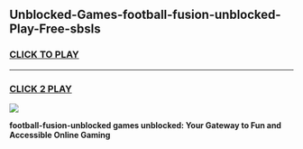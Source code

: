
## Unblocked-Games-football-fusion-unblocked-Play-Free-sbsls
<h3>
<a href="https://premium76.site?title=football-fusion-unblocked&ref=23A">CLICK TO PLAY</a></h3>
<hr>

<h3>
<a href="https://premium76.site?title=football-fusion-unblocked&ref=23A">CLICK 2 PLAY</a>
  
</h3>

<a href="https://premium76.site?title=football-fusion-unblocked&ref=23A"><img src="https://clearcache.store/games.png"></a>


**football-fusion-unblocked games unblocked: Your Gateway to Fun and Accessible Online Gaming**
